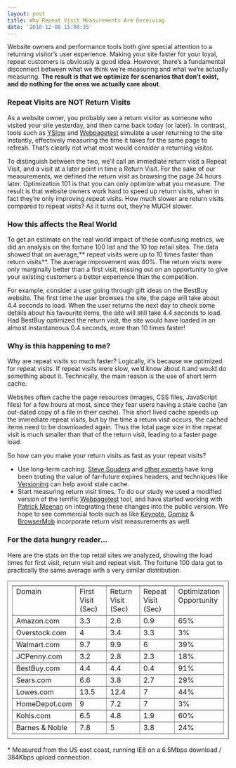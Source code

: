 ```yaml
---
layout: post
title: Why Repeat Visit Measurements Are Deceiving
date: '2010-12-08 15:00:35'
---
```



Website owners and performance tools both give special attention to a returning visitor’s user experience. Making your site faster for your loyal, repeat customers is obviously a good idea. However, there’s a fundamental disconnect between what we think we’re measuring and what we’re actually measuring. **The result is that we optimize for scenarios that don’t exist, and do nothing for the ones we actually care about**.

### Repeat Visits are NOT Return Visits

As a website owner, you probably see a return visitor as someone who visited your site yesterday, and then came back today (or later). In contrast, tools such as [YSlow](http://developer.yahoo.com/yslow/) and [Webpagetest](http://www.webpagetest.org/) simulate a user returning to the site instantly, effectively measuring the time it takes for the same page to refresh. That’s clearly not what most would consider a returning visitor.

To distinguish between the two, we’ll call an immediate return visit a Repeat Visit, and a visit at a later point in time a Return Visit. For the sake of our measurements, we defined the return visit as browsing the page 24 hours later. Optimization 101 is that you can only optimize what you measure. The result is that website owners work hard to speed up return visits, when in fact they’re only improving repeat visits. How much slower are return visits compared to repeat visits? As it turns out, they’re MUCH slower.

### How this affects the Real World

To get an estimate on the real world impact of these confusing metrics, we did an analysis on the fortune 100 list and the 10 top retail sites. The data showed that on average,** repeat visits were up to 10 times faster than return visits**. The average improvement was 40%. The return visits were only marginally better than a first visit, missing out on an opportunity to give your existing customers a better experience than the competition.

For example, consider a user going through gift ideas on the BestBuy website. The first time the user browses the site, the page will take about 4.4 seconds to load. When the user returns the next day to check some details about his favourite items, the site will still take 4.4 seconds to load. Had BestBuy optimized the return visit, the site would have loaded in an almost instantaneous 0.4 seconds, more than 10 times faster!

### Why is this happening to me?

Why are repeat visits so much faster? Logically, it’s because we optimized for repeat visits. If repeat visits were slow, we’d know about it and would do something about it. Technically, the main reason is the use of short term cache.

Websites often cache the page resources (images, CSS files, JavaScript files) for a few hours at most, since they fear users having a stale cache (an out-dated copy of a file in their cache). This short lived cache speeds up the immediate repeat visits, but by the time a return visit occurs, the cached items need to be downloaded again. Thus the total page size in the repeat visit is much smaller than that of the return visit, leading to a faster page load.

So how can you make your return visits as fast as your repeat visits?

- Use long-term caching. [Steve Souders](http://stevesouders.com/) and [other experts](http://www.phpied.com/caching-vs-inlining/) have long been touting the value of far-future expires headers, and techniques like [Versioning](http://www.blaze.io/optimizations/#versioning) can help avoid stale cache.
- Start measuring return visit times. To do our study we used a modified version of the terrific [Webpagetest](http://www.webpagetest.org/) tool, and have started working with [Patrick Meenan](http://blog.patrickmeenan.com/) on integrating these changes into the public version. We hope to see commercial tools such as like [Keynote](http://www.keynote.com/), [Gomez](http://www.gomez.com/) & [BrowserMob](http://browsermob.com/performance-testing) incorporate return visit measurements as well.

### For the data hungry reader…

Here are the stats on the top retail sites we analyzed, showing the load times for first visit, return visit and repeat visit. The fortune 100 data got to practically the same average with a very similar distribution.

<table border="1" cellpadding="0" cellspacing="0" style="padding: 10px" width="98%"><tbody><tr><td valign="top" width="20%">Domain</td><td valign="top" width="20%">First Visit (Sec)</td><td valign="top" width="20%">Return Visit (Sec)</td><td valign="top" width="21%">Repeat Visit (Sec)</td><td valign="top" width="17%">Optimization Opportunity</td></tr><tr><td valign="top" width="20%">Amazon.com</td><td valign="top" width="20%">3.3</td><td valign="top" width="20%">2.6</td><td valign="top" width="21%">0.9</td><td valign="top" width="17%">65%</td></tr><tr><td valign="top" width="20%">Overstock.com</td><td valign="top" width="20%">4</td><td valign="top" width="20%">3.4</td><td valign="top" width="21%">3.3</td><td valign="top" width="17%">3%</td></tr><tr><td valign="top" width="20%">Walmart.com</td><td valign="top" width="20%">9.7</td><td valign="top" width="20%">9.9</td><td valign="top" width="21%">6</td><td valign="top" width="17%">39%</td></tr><tr><td valign="top" width="20%">JCPenny.com</td><td valign="top" width="20%">3.2</td><td valign="top" width="20%">2.8</td><td valign="top" width="21%">2.3</td><td valign="top" width="17%">18%</td></tr><tr><td valign="top" width="20%">BestBuy.com</td><td valign="top" width="20%">4.4</td><td valign="top" width="20%">4.4</td><td valign="top" width="21%">0.4</td><td valign="top" width="17%">91%</td></tr><tr><td valign="top" width="20%">Sears.com</td><td valign="top" width="20%">6.6</td><td valign="top" width="20%">3.8</td><td valign="top" width="21%">2.7</td><td valign="top" width="17%">29%</td></tr><tr><td valign="top" width="20%">Lowes.com</td><td valign="top" width="20%">13.5</td><td valign="top" width="20%">12.4</td><td valign="top" width="21%">7</td><td valign="top" width="17%">44%</td></tr><tr><td valign="top" width="20%">HomeDepot.com</td><td valign="top" width="20%">9</td><td valign="top" width="20%">7.2</td><td valign="top" width="21%">7</td><td valign="top" width="17%">3%</td></tr><tr><td valign="top" width="20%">Kohls.com</td><td valign="top" width="20%">6.5</td><td valign="top" width="20%">4.8</td><td valign="top" width="21%">1.9</td><td valign="top" width="17%">60%</td></tr><tr><td valign="top" width="20%">Barnes & Noble</td><td valign="top" width="20%">7.8</td><td valign="top" width="20%">5</td><td valign="top" width="21%">3.8</td><td valign="top" width="17%">24%</td></tr></tbody></table>* Measured from the US east coast, running IE8 on a 6.5Mbps download / 384Kbps upload connection.


